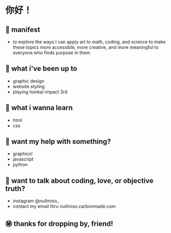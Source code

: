 # 你好！

## 🛂 manifest
  - to explore the ways I can apply art to math, coding, and science to make these topics more accessible, more creative, and more meaningful to everyone who finds purpose in them

## 💾 what i've been up to 
  - graphic design
  - website styling
  - playing honkai impact 3rd 

## 🔗 what i wanna learn
  - html
  - css
  
## 📳 want my help with something?
  - graphics!
  - javascript
  - python
  
## 💬  want to talk about coding, love, or objective truth?
  - instagram @nullmiso_
  - contact my email thru nullmiso.carbonmade.com
  
## ㊙️ thanks for dropping by, friend!
